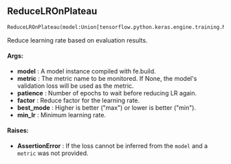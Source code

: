 ## ReduceLROnPlateau
```python
ReduceLROnPlateau(model:Union[tensorflow.python.keras.engine.training.Model, torch.nn.modules.module.Module], metric:Union[str, NoneType]=None, patience:int=10, factor:float=0.1, best_mode:str='min', min_lr:float=1e-06) -> None
```
Reduce learning rate based on evaluation results.

#### Args:

* **model** :  A model instance compiled with fe.build.
* **metric** :  The metric name to be monitored. If None, the model's validation loss will be used as the metric.
* **patience** :  Number of epochs to wait before reducing LR again.
* **factor** :  Reduce factor for the learning rate.
* **best_mode** :  Higher is better ("max") or lower is better ("min").
* **min_lr** :  Minimum learning rate.

#### Raises:

* **AssertionError** :  If the loss cannot be inferred from the `model` and a `metric` was not provided.    